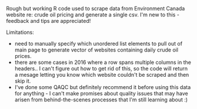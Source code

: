 Rough but working R code used to scrape data from Environment Canada website re: crude oil pricing and generate a single csv.
I'm new to this - feedback and tips are appreciated!

Limitations:  
- need to manually specify which unordered list elements to pull out of main page to generate vector of websites containing daily crude oil prices.  
- there are some cases in 2016 where a row spans multiple columns in the headers.. I can't figure out how to get rid of this, so the code will return a mesage letting you know which website couldn't be scraped and then skip it.  
- I've done some QAQC but definitely recommend it before using this data for anything - I can't make promises about quality issues that may have arisen from behind-the-scenes processes that I'm still learning about  :)  
